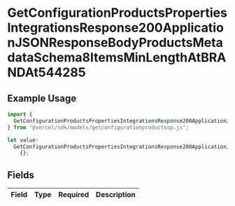 # GetConfigurationProductsPropertiesIntegrationsResponse200ApplicationJSONResponseBodyProductsMetadataSchema8ItemsMinLengthAtBRANDAt544285

## Example Usage

```typescript
import {
  GetConfigurationProductsPropertiesIntegrationsResponse200ApplicationJSONResponseBodyProductsMetadataSchema8ItemsMinLengthAtBRANDAt544285,
} from "@vercel/sdk/models/getconfigurationproductsop.js";

let value:
  GetConfigurationProductsPropertiesIntegrationsResponse200ApplicationJSONResponseBodyProductsMetadataSchema8ItemsMinLengthAtBRANDAt544285 =
    {};
```

## Fields

| Field       | Type        | Required    | Description |
| ----------- | ----------- | ----------- | ----------- |